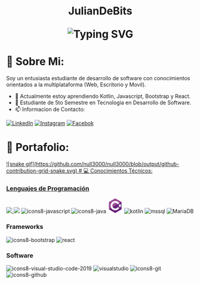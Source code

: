 <h1 align="center">
JulianDeBits

![Typing SVG](https://readme-typing-svg.demolab.com?font=Fira+Code&pause=1000&center=true&vCenter=true&random=false&width=435&lines=Hola+a+todos+%F0%9F%91%8B;Soy+JulianDeBits%2C+Bienvenid@s!!.)

# 💫 Sobre Mi:
Soy un entusiasta estudiante de desarrollo de software con conocimientos orientados a la multiplataforma (Web, Escritorio y Movil).

 - 🌱 Actualmente estoy aprendiendo Kotlin, Javascript, Bootstrap y React.
 - 👯 Estudiante de 5to Semestre en Tecnologia en Desarrollo de Software.
- 📫 Informacion de Contacto:

[![LinkedIn](https://img.shields.io/badge/LinkedIn-%230077B5.svg?logo=linkedin&logoColor=white)](https://www.linkedin.com/in/julian-quintero-8156771bb) [![Instagram](https://img.shields.io/badge/Instagram-purple)](https://www.instagram.com/_julian.quinter0) [![Facebok](https://img.shields.io/badge/Facebook-blue)](https://www.facebook.com/Julian.Quintero117)

# 🚀 Portafolio:
<a href= "https://portafoliojuliandebits.netlify.app">
![snake gif](https://github.com/null3000/null3000/blob/output/github-contribution-grid-snake.svg) 
# 💻 Conocimientos Técnicos:

### Lenguajes de Programación
<img width ='48px' src ='https://raw.githubusercontent.com/rahulbanerjee26/githubAboutMeGenerator/main/icons/html.svg'> </a>
<img width ='48px' src ='https://raw.githubusercontent.com/rahulbanerjee26/githubAboutMeGenerator/main/icons/css.svg'> </a>
![icons8-javascript](https://user-images.githubusercontent.com/76852813/172720095-d75caaaa-c8b8-497e-a1bf-54720da5f9ed.svg)
![icons8-java](https://user-images.githubusercontent.com/76852813/172716937-4574740e-2d2e-4326-af3b-4a42bad058c1.svg)
<img src="https://raw.githubusercontent.com/devicons/devicon/master/icons/csharp/csharp-original.svg" alt="csharp" width="40" height="40"/>
<img src="https://download.logo.wine/logo/Kotlin_(programming_language)/Kotlin_(programming_language)-Logo.wine.png" alt="kotlin" width="40" height="40"/>
<img src="https://mvpcluster.com/wp-content/uploads/2016/04/sql-server-1.png" alt="mssql" width="40" height="40"/>
<img src="https://encrypted-tbn0.gstatic.com/images?q=tbn:ANd9GcTyDh73gbtgz6QSkrrW7IlBbo8pcYp3jpJ-3w&s" alt="MariaDB" width="40" height="40"/>


### Frameworks 
![icons8-bootstrap](https://user-images.githubusercontent.com/76852813/172721798-883b2b27-ef7b-42d4-a492-6c6cb6cb4ffe.svg)
<img src="https://img.icons8.com/ultraviolet/2x/react.png" alt ="react" width="40" height="40"/>

### Software
![icons8-visual-studio-code-2019](https://user-images.githubusercontent.com/76852813/172722742-4c84455a-830a-4f69-8dcd-ac9437e52251.svg)
<img src="https://learn.microsoft.com/es-es/visualstudio/media/vs-ide-2022.svg" alt="visualstudio" width="40" height="40"/>
![icons8-git](https://user-images.githubusercontent.com/76852813/172722126-2495793f-c4f3-43cc-bfb2-14e1d6f4d3a2.svg)
![icons8-github](https://user-images.githubusercontent.com/76852813/172732353-d8b662eb-8f1c-453a-82f4-00132b440aaa.svg)

